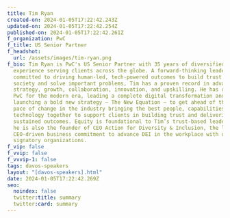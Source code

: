 ```yaml
---
title: Tim Ryan
created-on: 2024-01-05T17:22:42.243Z
updated-on: 2024-01-05T17:22:42.254Z
published-on: 2024-01-05T17:22:42.261Z
f_organization: PwC
f_title: US Senior Partner
f_headshot:
  url: /assets/images/tim-ryan.png
f_bio: Tim Ryan is PwC's US Senior Partner with 35 years of diversified
  experience serving clients across the globe. A forward-thinking leader
  committed to driving human-led, tech-powered outcomes to build trust in
  society and solve important problems, Tim has a proven record in advancing
  strategy, growth, collaboration, innovation, and upskilling. He has reimagined
  PwC for the modern era, leading a complete digital transformation and
  launching a bold new strategy – The New Equation – to get ahead of the rapid
  pace of change in the industry bringing the best people, capabilities and
  technology together to support clients in building trust and delivering
  sustained outcomes. Equity is foundational to Tim’s trust-based leadership –
  he is also the founder of CEO Action for Diversity & Inclusion, the largest
  CEO-driven business commitment to advance DEI in the workplace with over 2,400
  signatory organizations.
f_vip: false
f_vvip: false
f_vvvip-1: false
tags: davos-speakers
layout: "[davos-speakers].html"
date: 2024-01-05T17:22:42.269Z
seo:
  noindex: false
  twitter:title: summary
  twitter:card: summary
---
```

